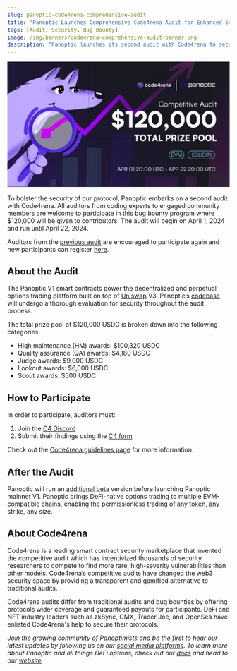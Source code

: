 ```yaml
---
slug: panoptic-code4rena-comprehensive-audit
title: "Panoptic Launches Comprehensive Code4rena Audit for Enhanced Security"
tags: [Audit, Security, Bug Bounty]
image: /img/banners/code4rena-comprehensive-audit-banner.png
description: "Panoptic launches its second audit with Code4rena to secure the DeFi options protocol."
---
```


![](1.png)

To bolster the security of our protocol, Panoptic embarks on a second audit with Code4rena. All auditors from coding experts to engaged community members are welcome to participate in this bug bounty program where $120,000 will be given to contributors. The audit will begin on April 1, 2024 and run until April 22, 2024.

Auditors from the [previous audit](https://panoptic.xyz/blog/panoptic-code4rena-audit) are encouraged to participate again and new participants can register [here](https://code4rena.com/register).

## About the Audit

The Panoptic V1 smart contracts power the decentralized and perpetual options trading platform built on top of [Uniswap](https://uniswap.org/) V3. Panoptic’s [codebase](https://github.com/code-423n4/2024-04-panoptic) will undergo a thorough evaluation for security throughout the audit process.

The total prize pool of $120,000 USDC is broken down into the following categories:

-   High maintenance (HM) awards: $100,320 USDC
-   Quality assurance (QA) awards: $4,180 USDC
-   Judge awards: $9,000 USDC
-   Lookout awards: $6,000 USDC   
-   Scout awards: $500 USDC
    

## How to Participate

In order to participate, auditors must:

1.  Join the [C4 Discord](https://discord.com/invite/code4rena)
2.  Submit their findings using the [C4 form](https://code4rena.com/audits/2024-04-panoptic#top)
  
Check out the [Code4rena guidelines page](https://docs.code4rena.com/roles/wardens) for more information.

## After the Audit

Panoptic will run an [additional beta](https://panoptic.xyz/docs/gated-launch/) version before launching Panoptic mainnet V1. Panoptic brings DeFi-native options trading to multiple EVM-compatible chains, enabling the permissionless trading of any token, any strike, any size.

## About Code4rena

Code4rena is a leading smart contract security marketplace that invented the competitive audit which has incentivized thousands of security researchers to compete to find more rare, high-severity vulnerabilities than other models. Code4rena’s competitive audits have changed the web3 security space by providing a transparent and gamified alternative to traditional audits.

Code4rena audits differ from traditional audits and bug bounties by offering protocols wider coverage and guaranteed payouts for participants. DeFi and NFT industry leaders such as zkSync, GMX, Trader Joe, and OpenSea have enlisted Code4rena's help to secure their protocols.

_Join the growing community of Panoptimists and be the first to hear our latest updates by following us on our [social media platforms](https://links.panoptic.xyz/all). To learn more about Panoptic and all things DeFi options, check out our [docs](https://panoptic.xyz/docs/intro) and head to our [website](https://panoptic.xyz/)._

